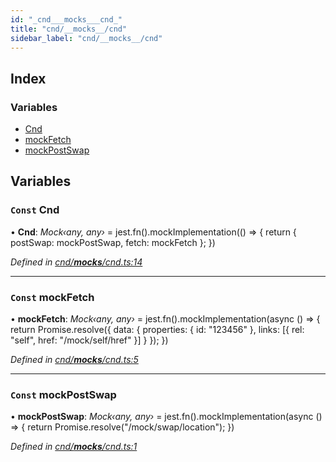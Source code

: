 ```yaml
---
id: "_cnd___mocks___cnd_"
title: "cnd/__mocks__/cnd"
sidebar_label: "cnd/__mocks__/cnd"
---
```


## Index

### Variables

* [Cnd](_cnd___mocks___cnd_.md#const-cnd)
* [mockFetch](_cnd___mocks___cnd_.md#const-mockfetch)
* [mockPostSwap](_cnd___mocks___cnd_.md#const-mockpostswap)

## Variables

### `Const` Cnd

• **Cnd**: *Mock‹any, any›* = jest.fn().mockImplementation(() => {
  return {
    postSwap: mockPostSwap,
    fetch: mockFetch
  };
})

*Defined in [cnd/__mocks__/cnd.ts:14](https://github.com/comit-network/comit-js-sdk/blob/701099a/src/cnd/__mocks__/cnd.ts#L14)*

___

### `Const` mockFetch

• **mockFetch**: *Mock‹any, any›* = jest.fn().mockImplementation(async () => {
  return Promise.resolve({
    data: {
      properties: { id: "123456" },
      links: [{ rel: "self", href: "/mock/self/href" }]
    }
  });
})

*Defined in [cnd/__mocks__/cnd.ts:5](https://github.com/comit-network/comit-js-sdk/blob/701099a/src/cnd/__mocks__/cnd.ts#L5)*

___

### `Const` mockPostSwap

• **mockPostSwap**: *Mock‹any, any›* = jest.fn().mockImplementation(async () => {
  return Promise.resolve("/mock/swap/location");
})

*Defined in [cnd/__mocks__/cnd.ts:1](https://github.com/comit-network/comit-js-sdk/blob/701099a/src/cnd/__mocks__/cnd.ts#L1)*
